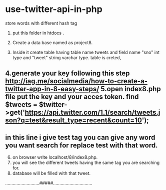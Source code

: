 use-twitter-api-in-php
======================

store words with different hash tag
1. put this folder in htdocs .

2. Create a data base named as project8.
3. Inside it create table having table name tweets and field name "sno" int type and "tweet" string varchar type.
table is creted,

4.generate your key following this step
http://iag.me/socialmedia/how-to-create-a-twitter-app-in-8-easy-steps/
5.open index8.php file put the key and your acces token.
find
$tweets = $twitter->get('https://api.twitter.com/1.1/search/tweets.json?q=test&result_type=recent&count=10');
----------------------------------------------------------------------------------------------------------------------
in this line i give test tag you can give any word you want search for replace test with that word.
--------------------------------------------------------------------------------------------------------
6. on browser write localhost/8/index8.php.
7. you will see the different tweets having the same tag you are searching for.
8. database will be filled with that tweet.

...........................#####...............................
